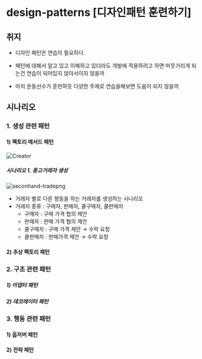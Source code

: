# design-patterns [디자인패턴 훈련하기]

## 취지

* 디자인 패턴은 연습이 필요하다. 

* 패턴에 대해서 알고 있고 이해하고 있더라도 개발에 적용하려고 하면 머뭇거리게 되는건 연습이 되어있지 않아서이지 않을까

* 마치 운동선수가 훈련하듯 다양한 주제로 연습을해보면 도움이 되지 않을까

## 시나리오
### 1. 생성 관련 패턴
#### 1) 팩토리 메서드 패턴

![Creator](https://user-images.githubusercontent.com/35210426/190898532-e08a949b-b1b4-44c0-87fa-8d2fef636fda.png)


##### 시나리오 1. 중고거래자 생성
![seconhand-tradepng](https://user-images.githubusercontent.com/35210426/193437203-51751c6e-5610-4ebb-b727-54917065326d.png)


* 거래자 별로 다른 행동을 하는 거래자를 생성하는 시나리오
* 거래자 종류 :  구매자, 판매자, 쿨구매자, 쿨판매자
  * 구매자 : 구매 가격 협의 제안 
  * 판매자 :  판매 가격 협의 제안
  * 쿨구매자 : 구매 가격 제안 → 수락 요청  
  * 쿨판매자 : 판매가격 제안 → 수락 요청





#### 2) 추상 팩토리 패턴

### 2. 구조 관련 패턴

##### 1) 어댑터 패턴

##### 2) 데코레이터 패턴

### 3. 행동 관련 패턴

#### 1) 옵저버 패턴

#### 2) 전략 패턴
